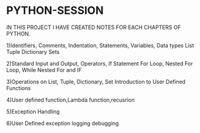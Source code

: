 # PYTHON-SESSION

IN THIS PROJECT I HAVE CREATED NOTES FOR EACH CHAPTERS OF PYTHON.

1)Identifiers, Comments, Indentation, Statements, Variables, Data types List Tuple Dictionary Sets

2)Standard Input and Output, Operators, If Statement For Loop, Nested For Loop, While Nested For and IF

3)Operations on List, Tuple, Dictionary, Set Introduction to User Defined Functions

4)User defined function,Lambda function,recusrion

5)Exception Handling

6)User Defined exception logging debugging
